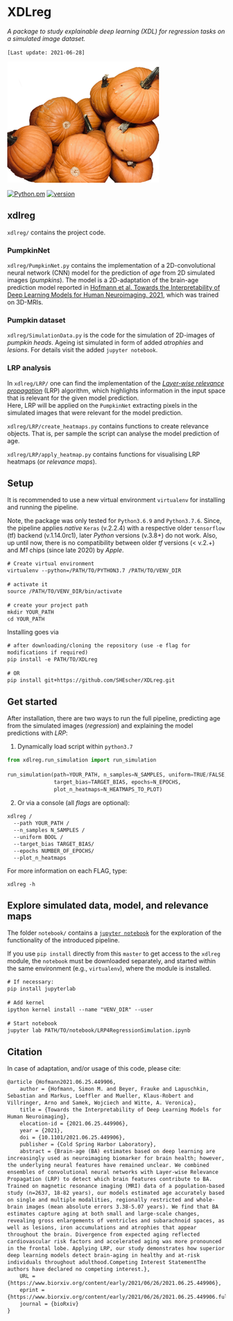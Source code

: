 # XDLreg

*A package to study explainable deep learning (XDL) for regression tasks on a simulated image dataset.*

`[Last update: 2021-06-28]` 

<img src="Pumpkin.png" alt="PumpkinNet" width="350">

[![Python.pm](https://img.shields.io/badge/python-3.7≥version≥3.6-brightgreen.svg?maxAge=259200)](#) [![version](https://img.shields.io/badge/version-1.0.0-yellow.svg?maxAge=259200)](#)

## xdlreg
`xdlreg/` contains the project code.

### PumpkinNet
`xdlreg/PumpkinNet.py` contains the implementation of a 2D-convolutional neural network (CNN) model for the prediction of *age* from 2D simulated images (*pumpkins*). The model is a 2D-adaptation of the brain-age prediction model reported in [Hofmann et al. Towards the Interpretability of Deep Learning Models for Human Neuroimaging. 2021](https://doi.org/10.1101/2021.06.25.449906), which was trained on 3D-MRIs.

### Pumpkin dataset
`xdlreg/SimulationData.py` is the code for the simulation of 2D-images of *pumpkin heads*. Ageing ist simulated in form of added *atrophies* and *lesions*. For details visit the added `jupyter notebook`.

### LRP analysis
In `xdlreg/LRP/` one can find the implementation of the [*Layer-wise relevance propagation*](https://depositonce.tu-berlin.de/handle/11303/8813) (LRP) algorithm, which highlights information in the input space that is relevant for the given model prediction. <br>
Here, LRP will be applied on the `PumpkinNet` extracting pixels in the simulated images that were relevant for the model prediction.

`xdlreg/LRP/create_heatmaps.py` contains functions to create relevance objects. That is, per sample the script can analyse the model prediction of age.

`xdlreg/LRP/apply_heatmap.py` contains functions for visualising LRP heatmaps (or *relevance maps*).

## Setup
It is recommended to use a new virtual environment `virtualenv` for installing and running the pipeline.

Note, the package was only tested for `Python3.6.9` and `Python3.7.6`. Since, the pipeline applies *native* `Keras` (v.2.2.4) with a respective older `tensorflow` (tf) backend (v.1.14.0rc1), later *Python* versions (v.3.8+) do not work. Also, up until now, there is no compatibility between older *tf* versions (< v.2.+) and *M1* chips (since late 2020) by *Apple*.

```console
# Create virtual environment
virtualenv --python=/PATH/TO/PYTHON3.7 /PATH/TO/VENV_DIR

# activate it
source /PATH/TO/VENV_DIR/bin/activate

# create your project path
mkdir YOUR_PATH
cd YOUR_PATH
```

Installing goes via
```console
# after downloading/cloning the repository (use -e flag for modifications if required)
pip install -e PATH/TO/XDLreg

# OR
pip install git+https://github.com/SHEscher/XDLreg.git
```

## Get started
After installation, there are two ways to run the full pipeline, predicting age from the simulated images (*regression*) and explaining the model predictions with *LRP*:

1. Dynamically load script within `python3.7`

```python
from xdlreg.run_simulation import run_simulation

run_simulation(path=YOUR_PATH, n_samples=N_SAMPLES, uniform=TRUE/FALSE,
               target_bias=TARGET_BIAS, epochs=N_EPOCHS,
               plot_n_heatmaps=N_HEATMAPS_TO_PLOT)
```
2. Or via a console (all *flags* are optional):

```console
xdlreg /
  --path YOUR_PATH /
  --n_samples N_SAMPLES /
  --uniform BOOL /
  --target_bias TARGET_BIAS/
  --epochs NUMBER_OF_EPOCHS/
  --plot_n_heatmaps
```
For more information on each FLAG, type:
```console
xdlreg -h
```

## Explore simulated data, model, and relevance maps
The folder `notebook/` contains a [`jupyter notebook`](https://jupyterlab.readthedocs.io/en/stable/getting_started/overview.html) for the exploration of the functionality of the introduced pipeline.

If you use `pip install` directly from this `master` to get access to the `xdlreg` module, the `notebook` must be downloaded separately, and started within the same environment (e.g., `virtualenv`), where the module is installed.

```console
# If necessary:
pip install jupyterlab

# Add kernel
ipython kernel install --name "VENV_DIR" --user

# Start notebook
jupyter lab PATH/TO/notebook/LRP4RegressionSimulation.ipynb
```

## Citation

In case of adaptation, and/or usage of this code, please cite:

```
@article {Hofmann2021.06.25.449906,
	author = {Hofmann, Simon M. and Beyer, Frauke and Lapuschkin, Sebastian and Markus, Loeffler and Mueller, Klaus-Robert and Villringer, Arno and Samek, Wojciech and Witte, A. Veronica},
	title = {Towards the Interpretability of Deep Learning Models for Human Neuroimaging},
	elocation-id = {2021.06.25.449906},
	year = {2021},
	doi = {10.1101/2021.06.25.449906},
	publisher = {Cold Spring Harbor Laboratory},
	abstract = {Brain-age (BA) estimates based on deep learning are increasingly used as neuroimaging biomarker for brain health; however, the underlying neural features have remained unclear. We combined ensembles of convolutional neural networks with Layer-wise Relevance Propagation (LRP) to detect which brain features contribute to BA. Trained on magnetic resonance imaging (MRI) data of a population-based study (n=2637, 18-82 years), our models estimated age accurately based on single and multiple modalities, regionally restricted and whole-brain images (mean absolute errors 3.38-5.07 years). We find that BA estimates capture aging at both small and large-scale changes, revealing gross enlargements of ventricles and subarachnoid spaces, as well as lesions, iron accumulations and atrophies that appear throughout the brain. Divergence from expected aging reflected cardiovascular risk factors and accelerated aging was more pronounced in the frontal lobe. Applying LRP, our study demonstrates how superior deep learning models detect brain-aging in healthy and at-risk individuals throughout adulthood.Competing Interest StatementThe authors have declared no competing interest.},
	URL = {https://www.biorxiv.org/content/early/2021/06/26/2021.06.25.449906},
	eprint = {https://www.biorxiv.org/content/early/2021/06/26/2021.06.25.449906.full.pdf},
	journal = {bioRxiv}
}
```
